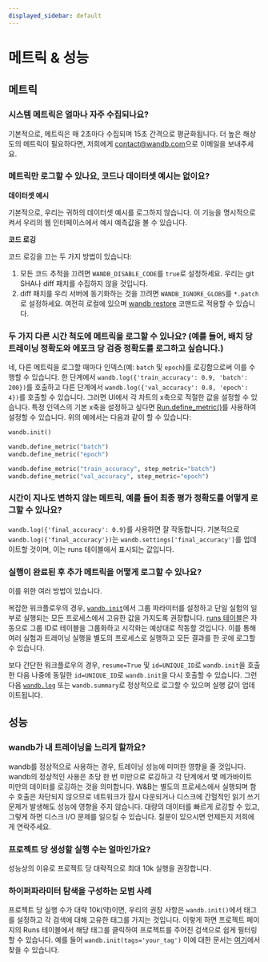 ```yaml
---
displayed_sidebar: default
---
```


# 메트릭 & 성능

## 메트릭

### 시스템 메트릭은 얼마나 자주 수집되나요?

기본적으로, 메트릭은 매 2초마다 수집되며 15초 간격으로 평균화됩니다. 더 높은 해상도의 메트릭이 필요하다면, 저희에게 [contact@wandb.com](mailto:contact@wandb.com)으로 이메일을 보내주세요.

### 메트릭만 로그할 수 있나요, 코드나 데이터셋 예시는 없이요?

**데이터셋 예시**

기본적으로, 우리는 귀하의 데이터셋 예시를 로그하지 않습니다. 이 기능을 명시적으로 켜서 우리의 웹 인터페이스에서 예시 예측값을 볼 수 있습니다.

**코드 로깅**

코드 로깅을 끄는 두 가지 방법이 있습니다:

1. 모든 코드 추적을 끄려면 `WANDB_DISABLE_CODE`를 `true`로 설정하세요. 우리는 git SHA나 diff 패치를 수집하지 않을 것입니다.
2. diff 패치를 우리 서버에 동기화하는 것을 끄려면 `WANDB_IGNORE_GLOBS`를 `*.patch`로 설정하세요. 여전히 로컬에 있으며 [wandb restore](../track/save-restore.md) 코맨드로 적용할 수 있습니다.

### 두 가지 다른 시간 척도에 메트릭을 로그할 수 있나요? (예를 들어, 배치 당 트레이닝 정확도와 에포크 당 검증 정확도를 로그하고 싶습니다.)

네, 다른 메트릭을 로그할 때마다 인덱스(예: `batch` 및 `epoch`)를 로깅함으로써 이를 수행할 수 있습니다. 한 단계에서 `wandb.log({'train_accuracy': 0.9, 'batch': 200})`를 호출하고 다른 단계에서 `wandb.log({'val_accuracy': 0.8, 'epoch': 4})`를 호출할 수 있습니다. 그러면 UI에서 각 차트의 x축으로 적절한 값을 설정할 수 있습니다. 특정 인덱스의 기본 x축을 설정하고 싶다면 [Run.define_metric()](../../ref/python/run.md#define_metric)를 사용하여 설정할 수 있습니다. 위의 예에서는 다음과 같이 할 수 있습니다:

```python
wandb.init()

wandb.define_metric("batch")
wandb.define_metric("epoch")

wandb.define_metric("train_accuracy", step_metric="batch")
wandb.define_metric("val_accuracy", step_metric="epoch")
```

### 시간이 지나도 변하지 않는 메트릭, 예를 들어 최종 평가 정확도를 어떻게 로그할 수 있나요?

`wandb.log({'final_accuracy': 0.9}`를 사용하면 잘 작동합니다. 기본적으로 `wandb.log({'final_accuracy'})`는 `wandb.settings['final_accuracy']`를 업데이트할 것이며, 이는 runs 테이블에서 표시되는 값입니다.

### 실행이 완료된 후 추가 메트릭을 어떻게 로그할 수 있나요?

이를 위한 여러 방법이 있습니다.

복잡한 워크플로우의 경우, [`wandb.init`](../track/launch.md)에서 그룹 파라미터를 설정하고 단일 실험의 일부로 실행되는 모든 프로세스에서 고유한 값을 가지도록 권장합니다. [runs 테이블](../app/pages/run-page.md)은 자동으로 그룹 ID로 테이블을 그룹화하고 시각화는 예상대로 작동할 것입니다. 이를 통해 여러 실험과 트레이닝 실행을 별도의 프로세스로 실행하고 모든 결과를 한 곳에 로그할 수 있습니다.

보다 간단한 워크플로우의 경우, `resume=True` 및 `id=UNIQUE_ID`로 `wandb.init`을 호출한 다음 나중에 동일한 `id=UNIQUE_ID`로 `wandb.init`을 다시 호출할 수 있습니다. 그런 다음 [`wandb.log`](../track/log/intro.md) 또는 `wandb.summary`로 정상적으로 로그할 수 있으며 실행 값이 업데이트됩니다.

## 성능

### wandb가 내 트레이닝을 느리게 할까요?

wandb를 정상적으로 사용하는 경우, 트레이닝 성능에 미미한 영향을 줄 것입니다. wandb의 정상적인 사용은 초당 한 번 미만으로 로깅하고 각 단계에서 몇 메가바이트 미만의 데이터를 로깅하는 것을 의미합니다. W&B는 별도의 프로세스에서 실행되며 함수 호출은 차단되지 않으므로 네트워크가 잠시 다운되거나 디스크에 간헐적인 읽기 쓰기 문제가 발생해도 성능에 영향을 주지 않습니다. 대량의 데이터를 빠르게 로깅할 수 있고, 그렇게 하면 디스크 I/O 문제를 일으킬 수 있습니다. 질문이 있으시면 언제든지 저희에게 연락주세요.

### 프로젝트 당 생성할 실행 수는 얼마인가요?

성능상의 이유로 프로젝트 당 대략적으로 최대 10k 실행을 권장합니다.

### 하이퍼파라미터 탐색을 구성하는 모범 사례

프로젝트 당 실행 수가 대략 10k(약)이면, 우리의 권장 사항은 `wandb.init()`에서 태그를 설정하고 각 검색에 대해 고유한 태그를 가지는 것입니다. 이렇게 하면 프로젝트 페이지의 Runs 테이블에서 해당 태그를 클릭하여 프로젝트를 주어진 검색으로 쉽게 필터링할 수 있습니다. 예를 들어 `wandb.init(tags='your_tag')` 이에 대한 문서는 [여기](../../ref/python/init.md)에서 찾을 수 있습니다.